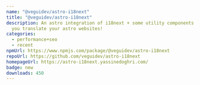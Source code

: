 ```yaml
---
name: "@veguidev/astro-i18next"
title: "@veguidev/astro-i18next"
description: An astro integration of i18next + some utility components to help
  you translate your astro websites!
categories:
  - performance+seo
  - recent
npmUrl: https://www.npmjs.com/package/@veguidev/astro-i18next
repoUrl: https://github.com/veguidev/astro-i18next
homepageUrl: https://astro-i18next.yassinedoghri.com/
badge: new
downloads: 450
---
```


